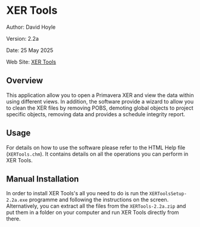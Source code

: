 # XER Tools

Author:   David Hoyle

Version:  2.2a

Date:     25 May 2025

Web Site: [XER Tools](https://github.com/DGH2112/XER-Tools-Public-)

## Overview

This application allow you to open a Primavera XER and view the data within using different views. In addition, the software provide a wizard to allow you to clean the XER files by removing POBS, demoting global objects to project specific objects, removing data and provides a schedule integrity report.

## Usage

For details on how to use the software please refer to the HTML Help file (`XERTools.chm`). It contains details on all the operations you can perform in XER Tools.

## Manual Installation

In order to install XER Tools's all you need to do is run the `XERToolsSetup-2.2a.exe` programme and following the instructions on the screen. Alternatively, you can extract all the files from the `XERTools-2.2a.zip` and put them in a folder on your computer and run XER Tools directly from there.
